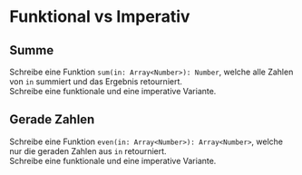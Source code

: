 # Funktional vs Imperativ

## Summe
Schreibe eine Funktion `sum(in: Array<Number>): Number`, welche alle Zahlen von `in` summiert und das Ergebnis retourniert. \
Schreibe eine funktionale und eine imperative Variante.

## Gerade Zahlen
Schreibe eine Funktion `even(in: Array<Number>): Array<Number>`, welche nur die geraden Zahlen aus `in` retourniert. \
Schreibe eine funktionale und eine imperative Variante.

